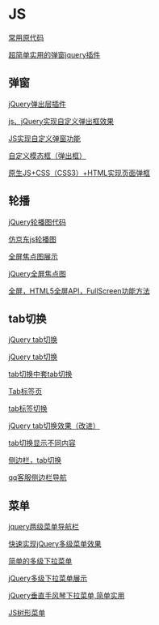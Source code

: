 # JS

[常用原代码](http://www.jq22.com/webinfo1)  

[超简单实用的弹窗jquery插件](http://www.jq22.com/jquery-info3147)  

弹窗
---

[jQuery弹出层插件](http://www.jq22.com/jquery-plugins%E5%BC%B9%E5%87%BA%E5%B1%82-1-jq)  

[js、jQuery实现自定义弹出框效果](http://www.cnblogs.com/SunlIng-52/p/9207876.html)  

[JS实现自定义弹窗功能](https://www.jb51.net/article/145251.htm)  

[自定义模态框（弹出框）](https://blog.csdn.net/qq_27437967/article/details/70858262)  

[原生JS+CSS（CSS3）+HTML实现页面弹框](https://blog.csdn.net/licheng11403080324/article/details/52435076)  

轮播
---

[jQuery轮播图代码](http://www.jq22.com/webqd2243)  

[仿京东js轮播图](http://www.jq22.com/webqd2010)  

[全屏焦点图展示](http://www.jq22.com/webqd1694)  

[jQuery全屏焦点图](http://www.jq22.com/webqd1205)  

[全屏，HTML5全屏API，FullScreen功能方法](http://www.jq22.com/webqd2471)  

tab切换
---

[jQuery tab切换](http://www.jq22.com/webqd4723)  

[jQuery tab切换](http://www.jq22.com/webqd3798)  

[tab切换中套tab切换](http://www.jq22.com/webqd2080)  

[Tab标签页](http://www.jq22.com/webqd2420)  

[tab标签切换](http://www.jq22.com/webqd2017)  

[jQuery tab切换效果（改进）](http://www.jq22.com/webqd3135)  

[tab切换显示不同内容](http://www.jq22.com/webqd2099)  

[侧边栏，tab切换](http://www.jq22.com/webqd801)  

[qq客服侧边栏导航](http://www.jq22.com/webqd3488)  

菜单
---

[jquery两级菜单导航栏](http://www.jq22.com/webqd2352)  

[快速实现jQuery多级菜单效果](http://www.jq22.com/webqd84)  

[简单的多级下拉菜单](http://www.jq22.com/webqd1233)  

[jQuery多级下拉菜单展示](http://www.jq22.com/webqd3032)  

[jQuery垂直手风琴下拉菜单,简单实用](http://www.jq22.com/webqd659)  

[JS树形菜单](http://www.jq22.com/webqd2457)  








